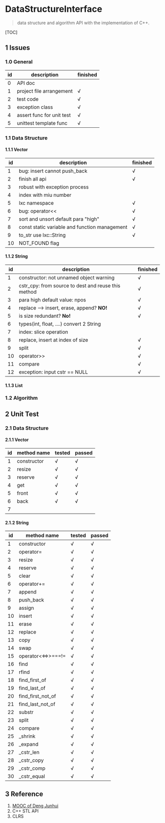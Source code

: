 # DataStructureInterface

> data structure and algorithm API with the implementation of C++.

[TOC]

## 1 Issues

### 1.0 General

| id   | description               | finished |
| ---- | ------------------------- | -------- |
| 0    | API doc                   |          |
| 1    | project file arrangement  | √        |
| 2    | test code                 | √        |
| 3    | exception class           | √        |
| 4    | assert func for unit test | √        |
| 5    | unittest template func    | √        |



### 1.1 Data Structure

#### 1.1.1 Vector

|id|description|finished|
|-|-|-|
|1|bug: insert cannot push_back|√|
|2 |finish all api| √ |
|3 |robust with exception process| |
|4 |index with miu number| |
| 5 |lxc namespace| √ |
|6 |bug: operator<<| √ |
| 7 |sort and unsort default para "high"| √ |
| 8 |const static variable and function management| √ |
| 9 |to_str use lxc::String| √ |
| 10 |NOT_FOUND flag|  |



#### 1.1.2 String

|id|description|finished|
|-|-|-|
|1|constructor: not unnamed object warning|√|
|2|cstr_cpy: from source to dest and reuse this method|√|
|3|para high default value: npos|√|
|4|replace --> insert, erase, append? **NO!**|√|
|5|is size redundant? **No!**|√|
|6|types(int, float, ....) convert 2 String||
|7|index: slice operation||
|8|replace, insert at index of size|√|
|9|split|√|
|10|operator>>|√|
|11|compare|√|
|12|exception: input cstr == NULL|√|


#### 1.1.3 List





### 1.2 Algorithm



## 2 Unit Test

### 2.1 Data Structure

#### 2.1.1 Vector

|id|method name|tested|passed|
|-|-|-|-|
|1|constructor|√|√|
|2|resize|√|√|
|3|reserve|√|√|
|4|get|√|√|
|5|front|√|√|
|6|back|√|√|
|7||||

#### 2.1.2 String

|id|method name|tested|passed|
|-|-|-|-|
|1|constructor|√|√|
|2|operator=|√|√|
|3|resize|√|√|
|4|reserve|√|√|
|5|clear|√|√|
|6|operator+=|√|√|
|7|append|√|√|
|8|push_back|√|√|
|9|assign|√|√|
|10|insert|√|√|
|11|erase|√|√|
|12|replace|√|√|
|13|copy|√|√|
|14|swap|√|√|
|15|operator<<=>>===!=|√|√|
|16|find|√|√|
|17|rfind|√|√|
|18|find_first_of|√|√|
|19|find_last_of|√|√|
|20|find_first_not_of|√|√|
|21|find_last_not_of|√|√|
|22|substr|√|√|
|23|split|√|√|
|24|compare|√|√|
|25|_shrink|√|√|
|26|_expand|√|√|
|27|_cstr_len|√|√|
|28|_cstr_copy|√|√|
|29|_cstr_comp|√|√|
|30|_cstr_equal|√|√|

## 3 Reference

1. [MOOC of Deng Junhui](https://dsa.cs.tsinghua.edu.cn/~deng/ds/dsacpp/index.htm)
2. C++ STL API
3. CLRS